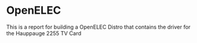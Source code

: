 # OpenELEC
This is a report for building a OpenELEC Distro that contains the driver for the Hauppauge 2255 TV Card
